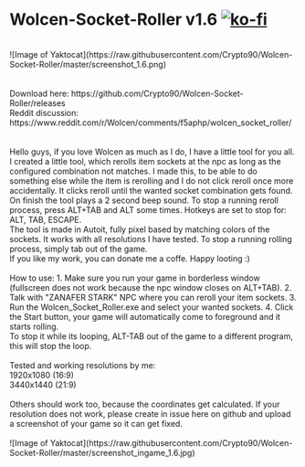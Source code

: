 # Wolcen-Socket-Roller v1.6 [![ko-fi](https://www.ko-fi.com/img/githubbutton_sm.svg)](https://ko-fi.com/K3K314GUP)
<br/>
![Image of Yaktocat](https://raw.githubusercontent.com/Crypto90/Wolcen-Socket-Roller/master/screenshot_1.6.png)
<br/>
<br/>
<br/>
Download here: https://github.com/Crypto90/Wolcen-Socket-Roller/releases
<br/>
Reddit discussion: https://www.reddit.com/r/Wolcen/comments/f5aphp/wolcen_socket_roller/
<br/>
<br/>
<br/>
Hello guys, if you love Wolcen as much as I do, I have a little tool for you all.
<br/>
I created a little tool, which rerolls item sockets at the npc as long as the configured combination not matches. I made this, to be able to do something else while the item is rerolling and I do not click reroll once more accidentally. It clicks reroll until the wanted socket combination gets found. On finish the tool plays a 2 second beep sound.
To stop a running reroll process, press ALT+TAB and ALT some times. Hotkeys are set to stop for: ALT, TAB, ESCAPE.
<br/>
The tool is made in Autoit, fully pixel based by matching colors of the sockets. It works with all resolutions I have tested. To stop a running rolling process, simply tab out of the game.
<br/>
If you like my work, you can donate me a coffe. Happy looting :)
<br/>
<br/>
How to use:
1. Make sure you run your game in borderless window (fullscreen does not work because the npc window closes on ALT+TAB).
2. Talk with "ZANAFER STARK" NPC where you can reroll your item sockets.
3. Run the Wolcen_Socket_Roller.exe and select your wanted sockets.
4. Click the Start button, your game will automatically come to foreground and it starts rolling.
<br/>
To stop it while its looping, ALT-TAB out of the game to a different program, this will stop the loop.
<br/>
<br/>
Tested and working resolutions by me:
<br/>
1920x1080 (16:9)
<br/>
3440x1440 (21:9)
<br/>
<br/>
Others should work too, because the coordinates get calculated. If your resolution does not work, please create in issue here on github and upload a screenshot of your game so it can get fixed.
<br/>
<br/>
![Image of Yaktocat](https://raw.githubusercontent.com/Crypto90/Wolcen-Socket-Roller/master/screenshot_ingame_1.6.jpg)
